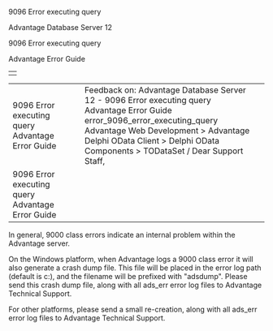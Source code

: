 9096 Error executing query




Advantage Database Server 12  

9096 Error executing query

Advantage Error Guide

|  |
| --- |
|  |

|  |  |  |  |  |
| --- | --- | --- | --- | --- |
| 9096 Error executing query  Advantage Error Guide |  |  | Feedback on: Advantage Database Server 12 - 9096 Error executing query Advantage Error Guide error\_9096\_error\_executing\_query Advantage Web Development > Advantage Delphi OData Client > Delphi OData Components > TODataSet / Dear Support Staff, |  |
| 9096 Error executing query  Advantage Error Guide |  |  |  |  |

In general, 9000 class errors indicate an internal problem within the Advantage server.

On the Windows platform, when Advantage logs a 9000 class error it will also generate a crash dump file. This file will be placed in the error log path (default is c:\), and the filename will be prefixed with "adsdump". Please send this crash dump file, along with all ads\_err error log files to Advantage Technical Support.

For other platforms, please send a small re-creation, along with all ads\_err error log files to Advantage Technical Support.
